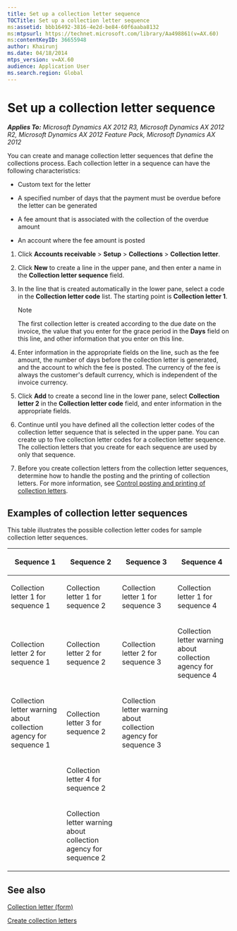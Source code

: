 ```yaml
---
title: Set up a collection letter sequence
TOCTitle: Set up a collection letter sequence
ms:assetid: bbb16492-3816-4e2d-be84-60f6aaba8132
ms:mtpsurl: https://technet.microsoft.com/library/Aa498861(v=AX.60)
ms:contentKeyID: 36655948
author: Khairunj
ms.date: 04/18/2014
mtps_version: v=AX.60
audience: Application User
ms.search.region: Global
---
```


# Set up a collection letter sequence 


_**Applies To:** Microsoft Dynamics AX 2012 R3, Microsoft Dynamics AX 2012 R2, Microsoft Dynamics AX 2012 Feature Pack, Microsoft Dynamics AX 2012_

You can create and manage collection letter sequences that define the collections process. Each collection letter in a sequence can have the following characteristics:

  - Custom text for the letter

  - A specified number of days that the payment must be overdue before the letter can be generated

  - A fee amount that is associated with the collection of the overdue amount

  - An account where the fee amount is posted

<!-- end list -->

1.  Click **Accounts receivable** \> **Setup** \> **Collections** \> **Collection letter**.

2.  Click **New** to create a line in the upper pane, and then enter a name in the **Collection letter sequence** field.

3.  In the line that is created automatically in the lower pane, select a code in the **Collection letter code** list. The starting point is **Collection letter 1**.
    

    > [!NOTE]
    > <P>The first collection letter is created according to the due date on the invoice, the value that you enter for the grace period in the <STRONG>Days</STRONG> field on this line, and other information that you enter on this line.</P>



4.  Enter information in the appropriate fields on the line, such as the fee amount, the number of days before the collection letter is generated, and the account to which the fee is posted. The currency of the fee is always the customer's default currency, which is independent of the invoice currency.

5.  Click **Add** to create a second line in the lower pane, select **Collection letter 2** in the **Collection letter code** field, and enter information in the appropriate fields.

6.  Continue until you have defined all the collection letter codes of the collection letter sequence that is selected in the upper pane. You can create up to five collection letter codes for a collection letter sequence. The collection letters that you create for each sequence are used by only that sequence.

7.  Before you create collection letters from the collection letter sequences, determine how to handle the posting and the printing of collection letters. For more information, see [Control posting and printing of collection letters](control-posting-and-printing-of-collection-letters.md).

## Examples of collection letter sequences

This table illustrates the possible collection letter codes for sample collection letter sequences.

<table>
<colgroup>
<col style="width: 25%" />
<col style="width: 25%" />
<col style="width: 25%" />
<col style="width: 25%" />
</colgroup>
<thead>
<tr class="header">
<th><p>Sequence 1</p></th>
<th><p>Sequence 2</p></th>
<th><p>Sequence 3</p></th>
<th><p>Sequence 4</p></th>
</tr>
</thead>
<tbody>
<tr class="odd">
<td><p>Collection letter 1 for sequence 1</p></td>
<td><p>Collection letter 1 for sequence 2</p></td>
<td><p>Collection letter 1 for sequence 3</p></td>
<td><p>Collection letter 1 for sequence 4</p></td>
</tr>
<tr class="even">
<td><p>Collection letter 2 for sequence 1</p></td>
<td><p>Collection letter 2 for sequence 2</p></td>
<td><p>Collection letter 2 for sequence 3</p></td>
<td><p>Collection letter warning about collection agency for sequence 4</p></td>
</tr>
<tr class="odd">
<td><p>Collection letter warning about collection agency for sequence 1</p></td>
<td><p>Collection letter 3 for sequence 2</p></td>
<td><p>Collection letter warning about collection agency for sequence 3</p></td>
<td><p></p></td>
</tr>
<tr class="even">
<td><p></p></td>
<td><p>Collection letter 4 for sequence 2</p></td>
<td><p></p></td>
<td><p></p></td>
</tr>
<tr class="odd">
<td><p></p></td>
<td><p>Collection letter warning about collection agency for sequence 2</p></td>
<td><p></p></td>
<td><p></p></td>
</tr>
</tbody>
</table>


## See also

[Collection letter (form)](https://technet.microsoft.com/library/aa620428\(v=ax.60\))

[Create collection letters](create-collection-letters.md)

  


